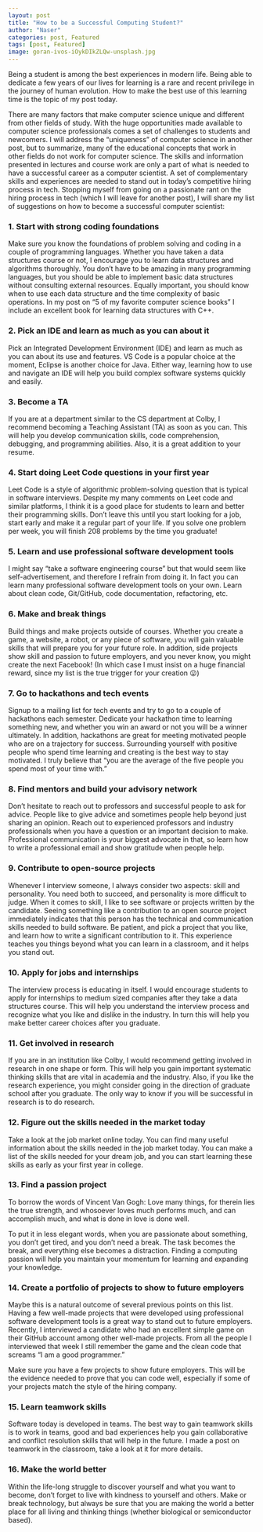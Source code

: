 ```yaml
---
layout: post
title: "How to be a Successful Computing Student?"
author: "Naser"
categories: post, Featured
tags: [post, Featured]
image: goran-ivos-iOykDIkZLQw-unsplash.jpg
---
```



Being a student is among the best experiences in modern life. Being able to dedicate a few years of our lives for learning is a rare and recent privilege in the journey of human evolution.  How to make the best use of this learning time is the topic of my post today.

There are many factors that make computer science unique and different from other fields of study.  With the huge opportunities made available to computer science professionals comes a set of challenges to students and newcomers.  I will address the “uniqueness” of computer science in another post, but to summarize, many of the educational concepts that work in other fields do not work for computer science.  The skills and information presented in lectures and course work are only a part of what is needed to have a successful career as a computer scientist.  A set of complementary skills and experiences are needed to stand out in today’s competitive hiring process in tech. Stopping myself from going on a passionate rant on the hiring process in tech (which I will leave for another post), I will share my list of suggestions on how to become a successful computer scientist:


### 1. Start with strong coding foundations
Make sure you know the foundations of problem solving and coding in a couple of programming languages.  Whether you have taken a data structures course or not, I encourage you to learn data structures and algorithms thoroughly.  You don’t have to be amazing in many programming languages, but you should be able to implement basic data structures without consulting external resources. Equally important, you should know when to use each data structure and the time complexity of basic operations.  In my post on “5 of my favorite computer science books” I include an excellent book for learning data structures with C++.


### 2. Pick an IDE and learn as much as you can about it 
Pick an Integrated Development Environment (IDE) and learn as much as you can about its use and features.  VS Code is a popular choice at the moment, Eclipse is another choice for Java.  Either way, learning how to use and navigate an IDE will help you build complex software systems quickly and easily.


### 3. Become a TA
If you are at a department similar to the CS department at Colby, I recommend becoming a Teaching Assistant (TA) as soon as you can.  This will help you develop communication skills, code comprehension, debugging, and programming abilities.  Also, it is a great addition to your resume.


### 4. Start doing Leet Code questions in your first year
Leet Code is a style of algorithmic problem-solving question that is typical in software interviews.  Despite my many comments on Leet code and similar platforms, I think it is a good place for students to learn and better their programming skills.  Don’t leave this until you start looking for a job, start early and make it a regular part of your life.  If you solve one problem per week, you will finish 208 problems by the time you graduate!


### 5. Learn and use professional software development tools
I might say “take a software engineering course” but that would seem like self-advertisement, and therefore I refrain from doing it.  In fact you can learn many professional software development tools on your own.  Learn about clean code, Git/GitHub, code documentation, refactoring, etc.


### 6. Make and break things
Build things and make projects outside of courses.  Whether you create a game, a website, a robot, or any piece of software, you will gain valuable skills that will prepare you for your future role.  In addition, side projects show skill and passion to future employers, and you never know, you might create the next Facebook! (In which case I must insist on a huge financial reward, since my list is the true trigger for your creation 😛)


### 7. Go to hackathons and tech events
Signup to a mailing list for tech events and try to go to a couple of hackathons each semester.  Dedicate your hackathon time to learning something new, and whether you win an award or not you will be a winner ultimately.  In addition, hackathons are great for meeting motivated people who are on a trajectory for success.   Surrounding yourself with positive people who spend time learning and creating is the best way to stay motivated.  I truly believe that “you are the average of the five people you spend most of your time with.”


### 8. Find mentors and build your advisory network
Don’t hesitate to reach out to professors and successful people to ask for advice.  People like to give advice and sometimes people help beyond just sharing an opinion.  Reach out to experienced professors and industry professionals when you have a question or an important decision to make.  Professional communication is your biggest advocate in that, so learn how to write a professional email and show gratitude when people help.


### 9. Contribute to open-source projects
Whenever I interview someone, I always consider two aspects: skill and personality.  You need both to succeed, and personality is more difficult to judge.  When it comes to skill, I like to see software or projects written by the candidate.  Seeing something like a contribution to an open source project immediately indicates that this person has the technical and communication skills needed to build software.  Be patient, and pick a project that you like, and learn how to write a significant contribution to it.  This experience teaches you things beyond what you can learn in a classroom, and it helps you stand out.  


### 10. Apply for jobs and internships
The interview process is educating in itself.  I would encourage students to apply for internships to medium sized companies after they take a data structures course.  This will help you understand the interview process and recognize what you like and dislike in the industry.  In turn this will help you make better career choices after you graduate.


### 11. Get involved in research
If you are in an institution like Colby, I would recommend getting involved in research in one shape or form.  This will help you gain important systematic thinking skills that are vital in academia and the industry.  Also, if you like the research experience, you might consider going in the direction of graduate school after you graduate.  The only way to know if you will be successful in research is to do research.


### 12. Figure out the skills needed in the market today
Take a look at the job market online today. You can find many useful information about the skills needed in the job market today.  You can make a list of the skills needed for your dream job, and you can start learning these skills as early as your first year in college.


### 13. Find a passion project
To borrow the words of Vincent Van Gogh: Love many things, for therein lies the true strength, and whosoever loves much performs much, and can accomplish much, and what is done in love is done well. 

To put it in less elegant words, when you are passionate about something, you don’t get tired, and you don’t need a break.  The task becomes the break, and everything else becomes a distraction.  Finding a computing passion will help you maintain your momentum for learning and expanding your knowledge.

### 14. Create a portfolio of projects to show to future employers
Maybe this is a natural outcome of several previous points on this list.  Having a few well-made projects that were developed using professional software development tools is a great way to stand out to future employers.  Recently, I interviewed a candidate who had an excellent simple game on their GitHub account among other well-made projects.  From all the people I interviewed that week I still remember the game and the clean code that screams “I am a good programmer.”

Make sure you have a few projects to show future employers.  This will be the evidence needed to prove that you can code well, especially if some of your projects match the style of the hiring company.


### 15. Learn teamwork skills
Software today is developed in teams.  The best way to gain teamwork skills is to work in teams, good and bad experiences help you gain collaborative and conflict resolution skills that will help in the future.  I made a post on teamwork in the classroom, take a look at it for more details. 


### 16. Make the world better
Within the life-long struggle to discover yourself and what you want to become, don’t forget to live with kindness to yourself and others.  Make or break technology, but always be sure that you are making the world a better place for all living and thinking things (whether biological or semiconductor based).
